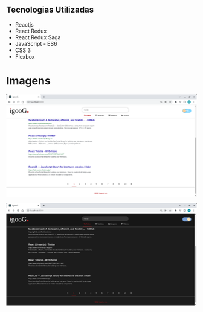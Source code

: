 ## Tecnologias Utilizadas

- Reactjs
- React Redux
- React Redux Saga
- JavaScript - ES6
- CSS 3
- Flexbox


# Imagens

![igooG Light](/img/igoog-light.png)

![igooG Dark](/img/igoog-dark.png)
